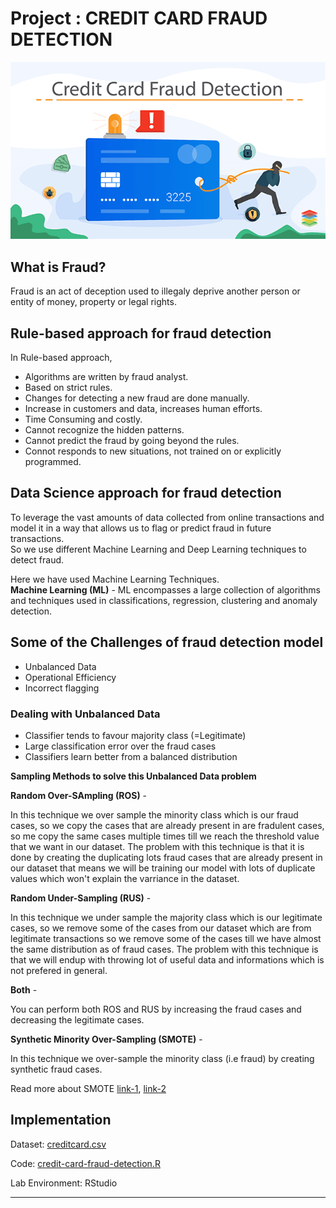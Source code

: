 # Project : CREDIT CARD FRAUD DETECTION 

![](https://github.com/shalakasaraogi/credit-card-fraud-detection/blob/main/images/xenonstack-credit-card-fraud-detection.png)

## What is Fraud?

Fraud is an act of deception used to illegaly deprive another person or entity of money, property or legal rights.

## Rule-based approach for fraud detection

In Rule-based approach,

* Algorithms are written by fraud analyst.
* Based on strict rules.
* Changes for detecting a new fraud are done manually.
* Increase in customers and data, increases human efforts.
* Time Consuming and costly.
* Cannot recognize the hidden patterns.
* Cannot predict the fraud by going beyond the rules.
* Connot responds to new situations, not trained on or explicitly programmed.

## Data Science approach for fraud detection

To leverage the vast amounts of data collected from online transactions and model it in a way that allows us to flag or predict fraud in future transactions.  
So we use different Machine Learning and Deep Learning techniques to detect fraud.

Here we have used Machine Learning Techniques.  
**Machine Learning (ML)** - ML encompasses a large collection of algorithms and techniques used in classifications, regression, clustering and anomaly detection.  

## Some of the Challenges of fraud detection model

* Unbalanced Data
* Operational Efficiency
* Incorrect flagging 

### Dealing with Unbalanced Data

* Classifier tends to favour majority class (=Legitimate)
* Large classification error over the fraud cases
* Classifiers learn better from a balanced distribution

**Sampling Methods to solve this Unbalanced Data problem**

**Random Over-SAmpling (ROS)** -

In this technique we over sample the minority class which is our fraud cases, so we copy the cases that are already present in are fradulent cases, so me copy the same cases multiple times till we reach the threshold value that we want in our dataset. The problem with this technique is that it is done by creating the duplicating lots fraud cases that are already present in our dataset that means we will be training our model with lots of duplicate values which won't explain the varriance in the dataset.

**Random Under-Sampling (RUS)** -

In this technique we under sample the majority class which is our legitimate cases, so we remove some of the cases from our dataset which are from legitimate transactions so we remove some of the cases till we have almost the same distribution as of fraud cases. The problem with this technique is that we will endup with throwing lot of useful data and informations which is not prefered in general. 

**Both** -

You can perform both ROS and RUS by increasing the fraud cases and decreasing the legitimate cases.

**Synthetic Minority Over-Sampling (SMOTE)** -

In this technique we over-sample the minority class (i.e fraud) by creating synthetic fraud cases.

Read more about SMOTE [link-1](https://machinelearningmastery.com/smote-oversampling-for-imbalanced-classification/), [link-2](https://en.wikipedia.org/wiki/Oversampling_and_undersampling_in_data_analysis)

## Implementation

Dataset:  [creditcard.csv](https://github.com/shalakasaraogi/credit-card-fraud-detection/blob/main/csv%20files/creditcard.csv)

Code:  [credit-card-fraud-detection.R](https://github.com/shalakasaraogi/credit-card-fraud-detection/blob/main/Credit-card-fraud-detection.R)

Lab Environment: RStudio

---














